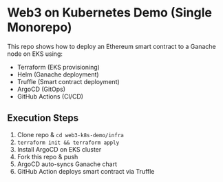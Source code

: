 # Web3 on Kubernetes Demo (Single Monorepo)

This repo shows how to deploy an Ethereum smart contract to a Ganache node on EKS using:

- Terraform (EKS provisioning)
- Helm (Ganache deployment)
- Truffle (Smart contract deployment)
- ArgoCD (GitOps)
- GitHub Actions (CI/CD)

## Execution Steps

1. Clone repo & `cd web3-k8s-demo/infra`
2. `terraform init && terraform apply`
3. Install ArgoCD on EKS cluster
4. Fork this repo & push
5. ArgoCD auto-syncs Ganache chart
6. GitHub Action deploys smart contract via Truffle
